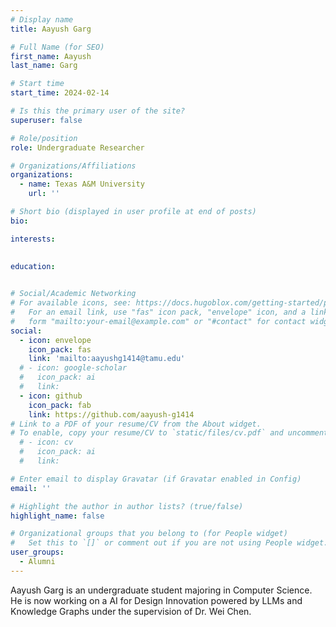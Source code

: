 ```yaml
---
# Display name
title: Aayush Garg

# Full Name (for SEO)
first_name: Aayush
last_name: Garg

# Start time
start_time: 2024-02-14

# Is this the primary user of the site?
superuser: false

# Role/position
role: Undergraduate Researcher

# Organizations/Affiliations
organizations:
  - name: Texas A&M University
    url: ''

# Short bio (displayed in user profile at end of posts)
bio: 

interests:
  

education:
  

# Social/Academic Networking
# For available icons, see: https://docs.hugoblox.com/getting-started/page-builder/#icons
#   For an email link, use "fas" icon pack, "envelope" icon, and a link in the
#   form "mailto:your-email@example.com" or "#contact" for contact widget.
social:
  - icon: envelope
    icon_pack: fas
    link: 'mailto:aayushg1414@tamu.edu'
  # - icon: google-scholar
  #   icon_pack: ai
  #   link: 
  - icon: github
    icon_pack: fab
    link: https://github.com/aayush-g1414
# Link to a PDF of your resume/CV from the About widget.
# To enable, copy your resume/CV to `static/files/cv.pdf` and uncomment the lines below.
  # - icon: cv
  #   icon_pack: ai
  #   link: 

# Enter email to display Gravatar (if Gravatar enabled in Config)
email: ''

# Highlight the author in author lists? (true/false)
highlight_name: false

# Organizational groups that you belong to (for People widget)
#   Set this to `[]` or comment out if you are not using People widget.
user_groups:
  - Alumni
---
```


Aayush Garg is an undergraduate student majoring in Computer Science. He is now working on a AI for Design Innovation powered by LLMs and Knowledge Graphs under the supervision of Dr. Wei Chen.
